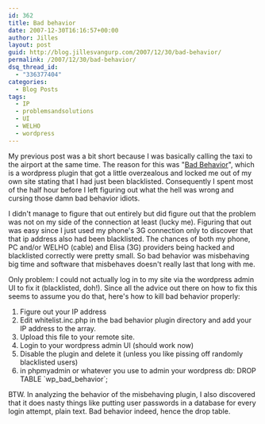 ```yaml
---
id: 362
title: Bad behavior
date: 2007-12-30T16:16:57+00:00
author: Jilles
layout: post
guid: http://blog.jillesvangurp.com/2007/12/30/bad-behavior/
permalink: /2007/12/30/bad-behavior/
dsq_thread_id:
  - "336377404"
categories:
  - Blog Posts
tags:
  - IP
  - problemsandsolutions
  - UI
  - WELHO
  - wordpress
---
```

My previous post was a bit short because I was basically calling the taxi to the airport at the same time. The reason for this was "[Bad Behavior](http://wordpress.org/extend/plugins/bad-behavior/)", which is a wordpress plugin that got a little overzealous and locked me out of my own site stating that I had just been blacklisted. Consequently I spent most of the half hour before I left figuring out what the hell was wrong and cursing those damn bad behavior idiots.

I didn't manage to figure that out entirely but did figure out that the problem was not on my side of the connection at least (lucky me). Figuring that out was easy since I just used my phone's 3G connection only to discover that that ip address also had been blacklisted. The chances of both my phone, PC and/or WELHO (cable) and Elisa (3G) providers being hacked and blacklisted correctly were pretty small. So bad behavior was misbehaving big time and software that misbehaves doesn't really last that long with me.

Only problem: I could not actually log in to my site via the wordpress admin UI to fix it (blacklisted, doh!). Since all the advice out there on how to fix this seems to assume you do that, here's how to kill bad behavior properly:
<ol>
	<li>Figure out your IP address</li>
	<li>Edit whitelist.inc.php in the bad behavior plugin directory and add your IP address to the array.</li>
	<li>Upload this file to your remote site.</li>
	<li>Login to your wordpress admin UI (should work now)</li>
	<li>Disable the plugin and delete it (unless you like pissing off randomly blacklisted users)</li>
	<li>in phpmyadmin or whatever you use to admin your wordpress db: DROP TABLE `wp_bad_behavior`;</li>

</ol>

BTW. In analyzing the behavior of the misbehaving plugin, I also discovered that it does nasty things like putting user passwords in a database for every login attempt, plain text. Bad behavior indeed, hence the drop table. 

